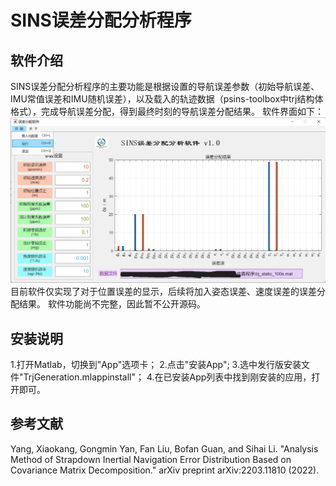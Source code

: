 # SINS误差分配分析程序

## 软件介绍
SINS误差分配分析程序的主要功能是根据设置的导航误差参数（初始导航误差、IMU常值误差和IMU随机误差），以及载入的轨迹数据（psins-toolbox中trj结构体格式），完成导航误差分配，得到最终时刻的导航误差分配结果。
软件界面如下：
![软件界面](./Doc/MainWin.jpeg)
目前软件仅实现了对于位置误差的显示，后续将加入姿态误差、速度误差的误差分配结果。
软件功能尚不完整，因此暂不公开源码。


## 安装说明
1.打开Matlab，切换到"App"选项卡；
2.点击"安装App";
3.选中发行版安装文件"TrjGeneration.mlappinstall"；
4.在已安装App列表中找到刚安装的应用，打开即可。

## 参考文献
Yang, Xiaokang, Gongmin Yan, Fan Liu, Bofan Guan, and Sihai Li. "Analysis Method of Strapdown Inertial Navigation Error Distribution Based on Covariance Matrix Decomposition." arXiv preprint arXiv:2203.11810 (2022).
